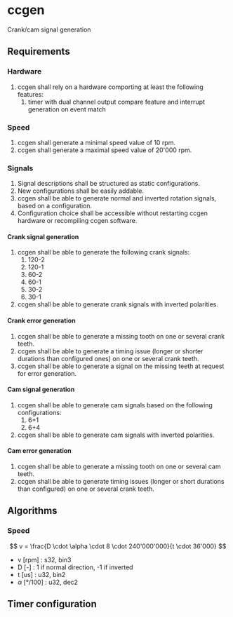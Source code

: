 # ccgen

Crank/cam signal generation

## Requirements

### Hardware
1. ccgen shall rely on a hardware comporting at least the following features:
    1. timer with dual channel output compare feature and interrupt generation on event match

### Speed
1. ccgen shall generate a minimal speed value of 10 rpm.
2. ccgen shall generate a maximal speed value of 20'000 rpm.

### Signals
1. Signal descriptions shall be structured as static configurations. 
2. New configurations shall be easily addable.
3. ccgen shall be able to generate normal and inverted rotation signals, based on a configuration.
4. Configuration choice shall be accessible without restarting ccgen hardware or recompiling ccgen software. 

#### Crank signal generation
1. ccgen shall be able to generate the following crank signals:
    1. 120-2
    2. 120-1
    3. 60-2
    4. 60-1
    5. 30-2
    6. 30-1
2. ccgen shall be able to generate crank signals with inverted polarities. 

#### Crank error generation
1. ccgen shall be able to generate a missing tooth on one or several crank teeth. 
2. ccgen shall be able to generate a timing issue (longer or shorter durations than configured ones) on one or several crank teeth. 
3. ccgen shall be able to generate a signal on the missing teeth at request for error generation. 

#### Cam signal generation
1. ccgen shall be able to generate cam signals based on the following configurations:
    1. 6+1
    2. 6+4
2. ccgen shall be able to generate cam signals with inverted polarities.

#### Cam error generation
1. ccgen shall be able to generate a missing tooth on one or several cam teeth. 
2. ccgen shall be able to generate timing issues (longer or short durations than configured) on one or several crank teeth.

## Algorithms

### Speed

$$ v = \frac{D \cdot \alpha \cdot 8 \cdot 240'000'000}{t \cdot 36'000} $$

* v [rpm] : s32, bin3
* D [-] : 1 if normal direction, -1 if inverted
* t [us] : u32, bin2
* $\alpha$ [°/100] : u32, dec2

## Timer configuration

